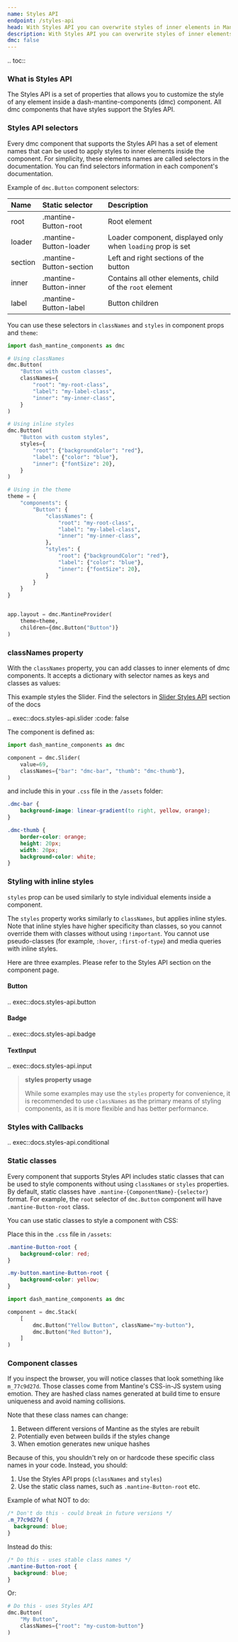 ```yaml
---
name: Styles API
endpoint: /styles-api
head: With Styles API you can overwrite styles of inner elements in Mantine components with classNames or styles props.
description: With Styles API you can overwrite styles of inner elements in Mantine components with classNames or styles props.
dmc: false
---
```


.. toc::


### What is Styles API

The Styles API is a set of properties that allows you to customize the style of any element inside a dash-mantine-components (dmc) component. All dmc components that have styles support the Styles API.

### Styles API selectors

Every dmc component that supports the Styles API has a set of element names that can be used to apply styles to inner elements inside the component. For simplicity, these elements names are called selectors in the documentation. You can find selectors information in each component's documentation.

Example of `dmc.Button` component selectors:


| Name    | Static selector         | Description                                                 |
|:--------|:------------------------|:------------------------------------------------------------|
| root    | .mantine-Button-root    | Root element                                                |
| loader  | .mantine-Button-loader  | Loader component, displayed only when `loading` prop is set |
| section | .mantine-Button-section | Left and right sections of the button                       |
| inner   | .mantine-Button-inner   | Contains all other elements, child of the `root` element    |
| label   | .mantine-Button-label   | Button children                                             |



You can use these selectors in `classNames` and `styles` in component props and `theme`:

```python
import dash_mantine_components as dmc

# Using classNames
dmc.Button(
    "Button with custom classes",
    classNames={
        "root": "my-root-class",
        "label": "my-label-class",
        "inner": "my-inner-class",
    }
)

# Using inline styles
dmc.Button(
    "Button with custom styles",
    styles={
        "root": {"backgroundColor": "red"},
        "label": {"color": "blue"},
        "inner": {"fontSize": 20},
    }
)
```

```python
# Using in the theme
theme = {
    "components": {
        "Button": {
            "classNames": {
                "root": "my-root-class",
                "label": "my-label-class",
                "inner": "my-inner-class",
            },
            "styles": {
                "root": {"backgroundColor": "red"},
                "label": {"color": "blue"},
                "inner": {"fontSize": 20},
            }
        }
    }
}


app.layout = dmc.MantineProvider(    
    theme=theme,
    children={dmc.Button("Button")}
)

```


### classNames property

With the `classNames` property, you can add classes to inner elements of dmc components. It accepts a dictionary with 
selector names as keys and classes as values:

This example styles the Slider.  Find the selectors in [Slider Styles API](/components/slider#slider-selectors) section of the docs

.. exec::docs.styles-api.slider
    :code: false



The component is defined as:

```python
import dash_mantine_components as dmc

component = dmc.Slider(
    value=69,
    classNames={"bar": "dmc-bar", "thumb": "dmc-thumb"},
)
```

and include this in your `.css` file in the `/assets` folder:

```css
.dmc-bar {
    background-image: linear-gradient(to right, yellow, orange);
}

.dmc-thumb {
    border-color: orange;
    height: 20px;
    width: 20px;
    background-color: white;
}
```



### Styling with inline styles

`styles` prop can be used similarly to style individual elements inside a component. 

The `styles` property works similarly to `classNames`, but applies inline styles. Note that inline styles have higher
specificity than classes, so you cannot override them with classes without using `!important`. You cannot use 
pseudo-classes (for example, `:hover`, `:first-of-type`) and media queries with inline styles.

Here are three examples.  Please refer to the Styles API section on the component page.

#### Button

.. exec::docs.styles-api.button

#### Badge

.. exec::docs.styles-api.badge

#### TextInput

.. exec::docs.styles-api.input

> **styles property usage**
>
> While some examples may use the `styles` property for convenience, it is recommended to use `classNames` as the
> primary means of styling components, as it is more flexible and has better performance.

### Styles with Callbacks

.. exec::docs.styles-api.conditional


### Static classes

Every component that supports Styles API includes static classes that can be used to style components without using
`classNames` or `styles` properties. By default, static classes have `.mantine-{ComponentName}-{selector}` format. 
For example, the `root` selector of `dmc.Button` component will have `.mantine-Button-root` class.

You can use static classes to style a component with CSS:

Place this in the `.css` file in `/assets`:

```css
.mantine-Button-root {
    background-color: red;
}

.my-button.mantine-Button-root {
    background-color: yellow;
}
```

```python
import dash_mantine_components as dmc

component = dmc.Stack(
    [
        dmc.Button("Yellow Button", className="my-button"),
        dmc.Button("Red Button"),
    ]
)

```

### Component classes

If you inspect the browser, you will notice classes that look something like  `m_77c9d27d`. Those classes come from
Mantine's CSS-in-JS system using emotion. They are hashed class names generated at build time to ensure uniqueness and
avoid naming collisions.

Note that these class names can change:
1. Between different versions of Mantine as the styles are rebuilt
2. Potentially even between builds if the styles change
3. When emotion generates new unique hashes

Because of this, you shouldn't rely on or hardcode these specific class names in your code. Instead, you should:

1. Use the Styles API props (`classNames` and `styles`)
2. Use the static class names, such as `.mantine-Button-root` etc.

Example of what NOT to do:
```css
/* Don't do this - could break in future versions */
.m_77c9d27d {
  background: blue;
}
```

Instead do this:
```css
/* Do this - uses stable class names */
.mantine-Button-root {
  background: blue;
}
```

Or:
```python
# Do this - uses Styles API
dmc.Button(
    "My Button",
    classNames={"root": "my-custom-button"}
)
```


